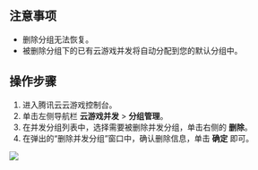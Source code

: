 ## 注意事项
- 删除分组无法恢复。
- 被删除分组下的已有云游戏并发将自动分配到您的默认分组中。

## 操作步骤

1. 进入腾讯云云游戏控制台。
2. 单击左侧导航栏 **云游戏并发** > **分组管理**。
3. 在并发分组列表中，选择需要被删除并发分组，单击右侧的 **删除**。 
3. 在弹出的“删除并发分组”窗口中，确认删除信息，单击 **确定** 即可。

![](https://qcloudimg.tencent-cloud.cn/raw/1e12e397da2bc42dbc22f42f90f479f8.png)
 
